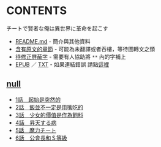 # CONTENTS

チートで賢者な俺は異世界に革命を起こす


- [README.md](README.md) - 簡介與其他資料
- [含有原文的章節](ja.md) - 可能為未翻譯或者吞樓，等待圖轉文之類
- [待修正屏蔽字](%E5%BE%85%E4%BF%AE%E6%AD%A3%E5%B1%8F%E8%94%BD%E5%AD%97.md) - 需要有人協助將 `**` 內的字補上
- [EPUB](https://gitee.com/demogitee/epub-txt/tree/master/syosetu_out/%E9%96%8B%E6%8E%9B%E8%B3%A2%E8%80%85%E7%9A%84%E6%88%91%E5%9C%A8%E7%95%B0%E4%B8%96%E7%95%8C%E7%99%BC%E8%B5%B7%E6%94%B9%E9%9D%A9.epub) ／ [TXT](https://gitee.com/demogitee/epub-txt/tree/master/syosetu_out/out/%E9%96%8B%E6%8E%9B%E8%B3%A2%E8%80%85%E7%9A%84%E6%88%91%E5%9C%A8%E7%95%B0%E4%B8%96%E7%95%8C%E7%99%BC%E8%B5%B7%E6%94%B9%E9%9D%A9.out.txt) - 如果連結錯誤 請點[這裡](https://gitee.com/demogitee/epub-txt)


## [null](00000_null)

- [1話　起始是突然的](00000_null/1%E8%A9%B1%E3%80%80%E8%B5%B7%E5%A7%8B%E6%98%AF%E7%AA%81%E7%84%B6%E7%9A%84.txt)
- [2話　飯並不一定是用嘴吃的](00000_null/2%E8%A9%B1%E3%80%80%E9%A3%AF%E4%B8%A6%E4%B8%8D%E4%B8%80%E5%AE%9A%E6%98%AF%E7%94%A8%E5%98%B4%E5%90%83%E7%9A%84.txt)
- [3話　少女的價值是作為飼料](00000_null/3%E8%A9%B1%E3%80%80%E5%B0%91%E5%A5%B3%E7%9A%84%E5%83%B9%E5%80%BC%E6%98%AF%E4%BD%9C%E7%82%BA%E9%A3%BC%E6%96%99.txt)
- [4話　昇天する病](00000_null/4%E8%A9%B1%E3%80%80%E6%98%87%E5%A4%A9%E3%81%99%E3%82%8B%E7%97%85.txt)
- [5話　魔力チート](00000_null/5%E8%A9%B1%E3%80%80%E9%AD%94%E5%8A%9B%E3%83%81%E3%83%BC%E3%83%88.txt)
- [6話　公會長和Ｓ等級](00000_null/6%E8%A9%B1%E3%80%80%E5%85%AC%E6%9C%83%E9%95%B7%E5%92%8C%EF%BC%B3%E7%AD%89%E7%B4%9A.txt)

